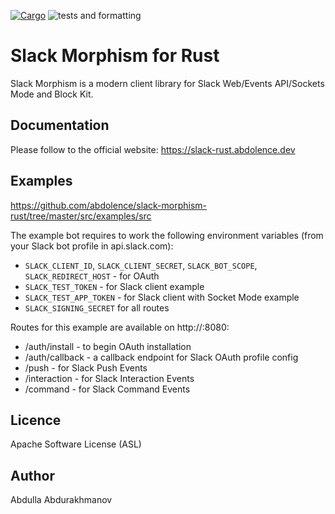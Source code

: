 [![Cargo](https://img.shields.io/crates/v/slack_morphism.svg)](https://crates.io/crates/slack_morphism)
![tests and formatting](https://github.com/abdolence/slack-morphism-rust/workflows/tests%20&amp;%20formatting/badge.svg)

# Slack Morphism for Rust

Slack Morphism is a modern client library for Slack Web/Events API/Sockets Mode and Block Kit.

## Documentation
Please follow to the official website: https://slack-rust.abdolence.dev

## Examples
https://github.com/abdolence/slack-morphism-rust/tree/master/src/examples/src

The example bot requires to work the following environment variables (from your Slack bot profile in api.slack.com):
- `SLACK_CLIENT_ID`, `SLACK_CLIENT_SECRET`, `SLACK_BOT_SCOPE`, `SLACK_REDIRECT_HOST` - for OAuth
- `SLACK_TEST_TOKEN` - for Slack client example
- `SLACK_TEST_APP_TOKEN` - for Slack client with Socket Mode example
- `SLACK_SIGNING_SECRET` for all routes

Routes for this example are available on http://<your-host>:8080:

- /auth/install - to begin OAuth installation
- /auth/callback - a callback endpoint for Slack OAuth profile config
- /push - for Slack Push Events
- /interaction - for Slack Interaction Events
- /command - for Slack Command Events

## Licence
Apache Software License (ASL)

## Author
Abdulla Abdurakhmanov

